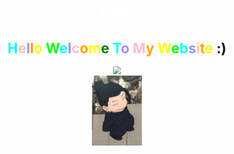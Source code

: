 <html>
<head>
    <title>ok</title>
    <link rel="stylesheet" type="text/css" href="colorful.css">
</head>
<body>
    <div class="outer-circle1">
        <div class="inner-circle1">
            <H1 align="center"><font color=white>Hello</font></H1>
            <H1 align="center"><font color=cyan>H</font><font color=pink>e</font><font color=#9e96ff>l</font><font color=orange>l</font><font color=yellow>o</font> <font color=lime>W</font><font color=cyan>e</font><font color=#9d95f5>l</font><font color=pink>c</font><font color=orange>o</font><font color=yellow>m</font><font color=green>e</font> <font color=cyan>T</font><font color=#9d95f5>o</font> <font color=pink>M</font><font color=orange>y</font> <font color=yellow>W</font><font color=lime>e</font><font color=cyan>b</font><font color=#9d95f5>s</font><font color=pink>i</font><font color=orange>t</font><font color=yellow>e</font> :)</H1>
            <center><div class="outer-circle2"></div></center>
            <center><img src="cat.gif" type="image/gif"></center>
            <center><img src="getogif.gif" type="image/gif" width="20%"></center>
        </div>
    </div>

    
    
</body>
</html>
